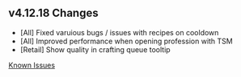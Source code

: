 ## v4.12.18 Changes

* [All] Fixed varuious bugs / issues with recipes on cooldown
* [All] Improved performance when opening profession with TSM
* [Retail] Show quality in crafting queue tooltip

[Known Issues](https://support.tradeskillmaster.com/en_US/known_issues)
